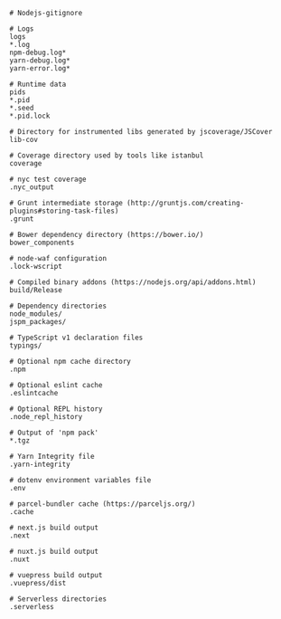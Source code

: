     # Nodejs-gitignore

    # Logs
    logs
    *.log
    npm-debug.log*
    yarn-debug.log*
    yarn-error.log*

    # Runtime data
    pids
    *.pid
    *.seed
    *.pid.lock

    # Directory for instrumented libs generated by jscoverage/JSCover
    lib-cov

    # Coverage directory used by tools like istanbul
    coverage

    # nyc test coverage
    .nyc_output

    # Grunt intermediate storage (http://gruntjs.com/creating-plugins#storing-task-files)
    .grunt

    # Bower dependency directory (https://bower.io/)
    bower_components

    # node-waf configuration
    .lock-wscript

    # Compiled binary addons (https://nodejs.org/api/addons.html)
    build/Release

    # Dependency directories
    node_modules/
    jspm_packages/

    # TypeScript v1 declaration files
    typings/

    # Optional npm cache directory
    .npm

    # Optional eslint cache
    .eslintcache

    # Optional REPL history
    .node_repl_history

    # Output of 'npm pack'
    *.tgz

    # Yarn Integrity file
    .yarn-integrity

    # dotenv environment variables file
    .env

    # parcel-bundler cache (https://parceljs.org/)
    .cache

    # next.js build output
    .next

    # nuxt.js build output
    .nuxt

    # vuepress build output
    .vuepress/dist

    # Serverless directories
    .serverless
